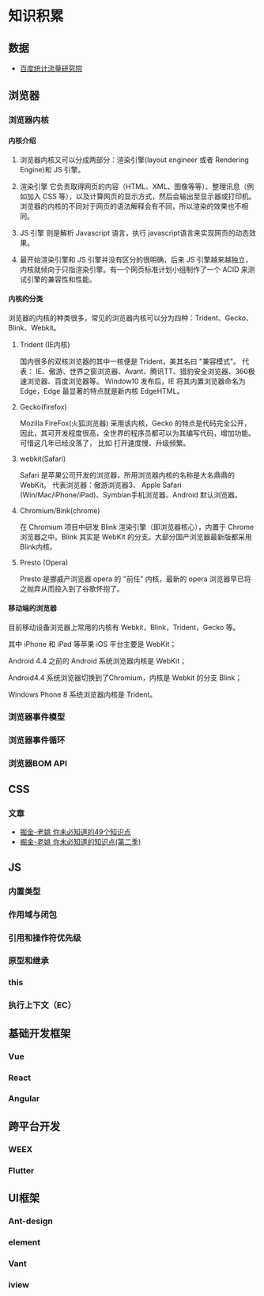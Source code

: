 # 知识积累

## 数据

- [百度统计流量研究院](https://tongji.baidu.com/research/site#profile)

## 浏览器

### 浏览器内核

#### 内核介绍

1. 浏览器内核又可以分成两部分：渲染引擎(layout engineer 或者 Rendering Engine)和 JS 引擎。

2. 渲染引擎 它负责取得网页的内容（HTML、XML、图像等等）、整理讯息（例如加入 CSS 等），以及计算网页的显示方式，然后会输出至显示器或打印机。浏览器的内核的不同对于网页的语法解释会有不同，所以渲染的效果也不相同。

3. JS 引擎 则是解析 Javascript 语言，执行 javascript语言来实现网页的动态效果。

4. 最开始渲染引擎和 JS 引擎并没有区分的很明确，后来 JS 引擎越来越独立，内核就倾向于只指渲染引擎。有一个网页标准计划小组制作了一个 ACID 来测试引擎的兼容性和性能。

#### 内核的分类

浏览器的内核的种类很多，常见的浏览器内核可以分为四种：Trident、Gecko、Blink、Webkit。

1. Trident (IE内核)

    国内很多的双核浏览器的其中一核便是 Trident，美其名曰 "兼容模式"。
    代表： IE、傲游、世界之窗浏览器、Avant、腾讯TT、猎豹安全浏览器、360极速浏览器、百度浏览器等。
    Window10 发布后，IE 将其内置浏览器命名为 Edge，Edge 最显著的特点就是新内核 EdgeHTML。

2. Gecko(firefox)

    Mozilla FireFox(火狐浏览器) 采用该内核，Gecko 的特点是代码完全公开，因此，其可开发程度很高，全世界的程序员都可以为其编写代码，增加功能。 可惜这几年已经没落了， 比如 打开速度慢、升级频繁。

3. webkit(Safari)

    Safari 是苹果公司开发的浏览器，所用浏览器内核的名称是大名鼎鼎的 WebKit。
    代表浏览器：傲游浏览器3、 Apple Safari (Win/Mac/iPhone/iPad)、Symbian手机浏览器、Android 默认浏览器。

4. Chromium/Bink(chrome)

    在 Chromium 项目中研发 Blink 渲染引擎（即浏览器核心），内置于 Chrome 浏览器之中。Blink 其实是 WebKit 的分支。大部分国产浏览器最新版都采用Blink内核。

5. Presto (Opera)

    Presto 是挪威产浏览器 opera 的 "前任" 内核，最新的 opera 浏览器早已将之抛弃从而投入到了谷歌怀抱了。

#### 移动端的浏览器

目前移动设备浏览器上常用的内核有 Webkit，Blink，Trident，Gecko 等。

其中 iPhone 和 iPad 等苹果 iOS 平台主要是 WebKit；

Android 4.4 之前的 Android 系统浏览器内核是 WebKit；

Android4.4 系统浏览器切换到了Chromium，内核是 Webkit 的分支 Blink；

Windows Phone 8 系统浏览器内核是 Trident。

### 浏览器事件模型

### 浏览器事件循环

### 浏览器BOM API

## CSS

### 文章

- [掘金-老姚 你未必知道的49个知识点](https://juejin.im/post/5d3eca78e51d4561cb5dde12)
- [掘金-老姚 你未必知道的知识点(第二季)](https://juejin.im/post/5d9ec8b0518825651b1dffa3)

## JS

### 内置类型

### 作用域与闭包

### 引用和操作符优先级

### 原型和继承

### this

### 执行上下文（EC）

## 基础开发框架

### Vue

### React

### Angular

## 跨平台开发

### WEEX

### Flutter

## UI框架

### Ant-design

### element

### Vant

### iview
